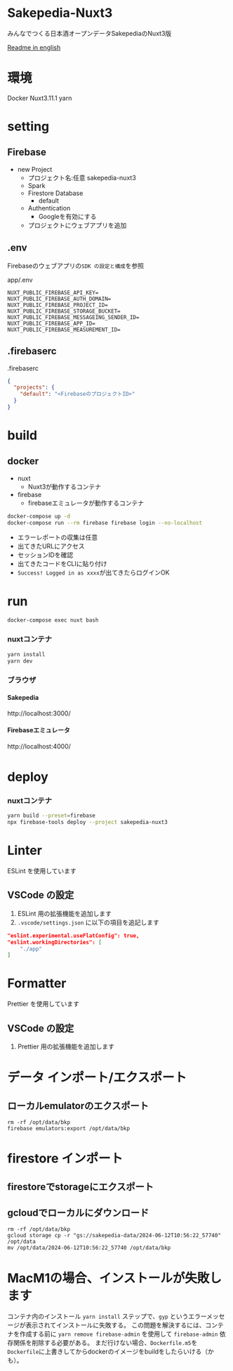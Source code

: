 # Sakepedia-Nuxt3
みんなでつくる日本酒オープンデータSakepediaのNuxt3版

[Readme in english](./README.en.md)

# 環境
Docker
Nuxt3.11.1
yarn

# setting

## Firebase

- new Project
  - プロジェクト名:任意 sakepedia-nuxt3
  - Spark
  - Firestore Database
    - default
  - Authentication
    - Googleを有効にする
  - プロジェクトにウェブアプリを追加

## .env

Firebaseのウェブアプリの`SDK の設定と構成`を参照

app/.env
```.env
NUXT_PUBLIC_FIREBASE_API_KEY=
NUXT_PUBLIC_FIREBASE_AUTH_DOMAIN=
NUXT_PUBLIC_FIREBASE_PROJECT_ID=
NUXT_PUBLIC_FIREBASE_STORAGE_BUCKET=
NUXT_PUBLIC_FIREBASE_MESSAGEING_SENDER_ID=
NUXT_PUBLIC_FIREBASE_APP_ID=
NUXT_PUBLIC_FIREBASE_MEASUREMENT_ID=
```

## .firebaserc

.firebaserc
```json
{
  "projects": {
    "default": "<FirebaseのプロジェクトID>"
  }
}
```

# build

## docker
- nuxt
  - Nuxt3が動作するコンテナ
- firebase
  - firebaseエミュレータが動作するコンテナ

```bash
docker-compose up -d
docker-compose run --rm firebase firebase login --no-localhost
```
- エラーレポートの収集は任意
- 出てきたURLにアクセス
- セッションIDを確認
- 出てきたコードをCLIに貼り付け
- `Success! Logged in as xxxx`が出てきたらログインOK

# run

```bash
docker-compose exec nuxt bash
```

### nuxtコンテナ
```bash
yarn install
yarn dev
```
### ブラウザ
#### Sakepedia
http://localhost:3000/

#### Firebaseエミュレータ
http://localhost:4000/


# deploy　
### nuxtコンテナ
```bash
yarn build --preset=firebase
npx firebase-tools deploy --project sakepedia-nuxt3
```

# Linter

ESLint を使用しています

## VSCode の設定

1. ESLint 用の拡張機能を追加します
1. `.vscode/settings.json` に以下の項目を追記します

```json
"eslint.experimental.useFlatConfig": true,
"eslint.workingDirectories": [
    "./app"
]
```

# Formatter

Prettier を使用しています

## VSCode の設定

1. Prettier 用の拡張機能を追加します

# データ インポート/エクスポート

## ローカルemulatorのエクスポート

```
rm -rf /opt/data/bkp
firebase emulators:export /opt/data/bkp
```

# firestore インポート
## firestoreでstorageにエクスポート
## gcloudでローカルにダウンロード

```
rm -rf /opt/data/bkp
gcloud storage cp -r "gs://sakepedia-data/2024-06-12T10:56:22_57740" /opt/data
mv /opt/data/2024-06-12T10:56:22_57740 /opt/data/bkp
```

# MacM1の場合、インストールが失敗します
コンテナ内のインストール `yarn install` ステップで、`gyp` というエラーメッセージが表示されてインストールに失敗する。
この問題を解決するには、コンテナを作成する前に `yarn remove firebase-admin` を使用して `firebase-admin` 依存関係を削除する必要がある。
まだ行けない場合、`Dockerfile.m5`を`Dockerfile`に上書きしてからdockerのイメージをbuildをしたらいける（かも）。